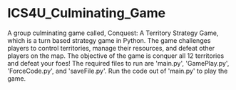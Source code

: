 # ICS4U_Culminating_Game
A group culminating game called, Conquest: A Territory Strategy Game, which is a turn based strategy game in Python. The game challenges players to control territories, manage their resources, and defeat other players on the map. The objective of the game is conquer all 12 territories and defeat your foes! The required files to run are 'main.py', 'GamePlay.py', 'ForceCode.py', and 'saveFile.py'. Run the code out of 'main.py' to play the game.
